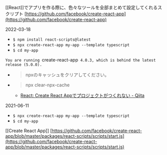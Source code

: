 
[[React]]でアプリを作る際に、色々なツールを全部まとめて設定してくれるスクリプト
[https://github.com/facebook/create-react-app](https://github.com/facebook/create-react-app)

2022-03-18
- `$ npm install react-scripts@latest`
- `$ npx create-react-app my-app --template typescript`
- `$ cd my-app`

`You are running `create-react-app` 4.0.3, which is behind the latest release (5.0.0).`
- > npxのキャッシュをクリアしてください。
- >  npx clear-npx-cache
    - [React: Create React Appでプロジェクトがつくれない - Qiita](https://qiita.com/FumioNonaka/items/076af56213afc7e29853)

2021-06-11
- `$ npx create-react-app my-app --template typescript`
- `$ cd my-app`



[[Create React App]]
[https://github.com/facebook/create-react-app/blob/master/packages/react-scripts/scripts/start.js](https://github.com/facebook/create-react-app/blob/master/packages/react-scripts/scripts/start.js)
